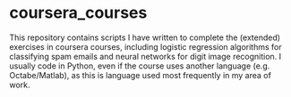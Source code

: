 # coursera_courses

This repository contains scripts I have written to complete the (extended) exercises in coursera courses, including logistic regression algorithms for classifying spam emails and neural networks for digit image recognition. I usually code in Python, even if the course uses another language (e.g. Octabe/Matlab), as this is language used most frequently in my area of work.
